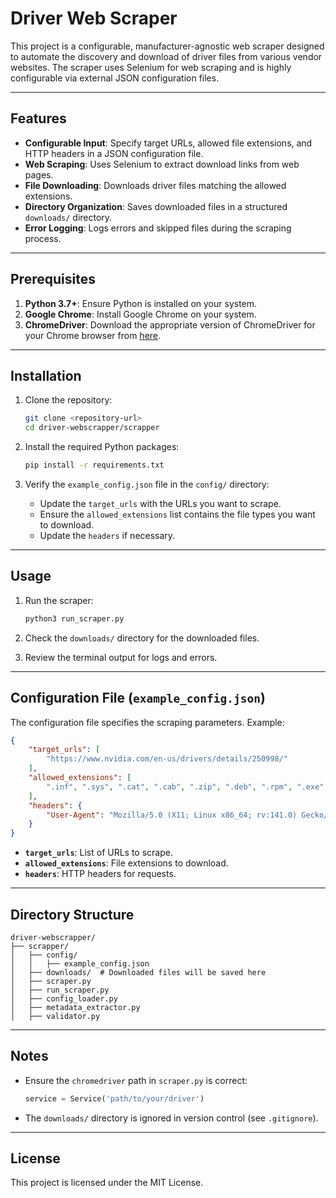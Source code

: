 # Driver Web Scraper

This project is a configurable, manufacturer-agnostic web scraper designed to automate the discovery and download of driver files from various vendor websites. The scraper uses Selenium for web scraping and is highly configurable via external JSON configuration files.

---

## Features

- **Configurable Input**: Specify target URLs, allowed file extensions, and HTTP headers in a JSON configuration file.
- **Web Scraping**: Uses Selenium to extract download links from web pages.
- **File Downloading**: Downloads driver files matching the allowed extensions.
- **Directory Organization**: Saves downloaded files in a structured `downloads/` directory.
- **Error Logging**: Logs errors and skipped files during the scraping process.

---

## Prerequisites

1. **Python 3.7+**: Ensure Python is installed on your system.
2. **Google Chrome**: Install Google Chrome on your system.
3. **ChromeDriver**: Download the appropriate version of ChromeDriver for your Chrome browser from [here](https://sites.google.com/chromium.org/driver/).

---

## Installation

1. Clone the repository:
   ```bash
   git clone <repository-url>
   cd driver-webscrapper/scrapper
   ```

2. Install the required Python packages:
   ```bash
   pip install -r requirements.txt
   ```

3. Verify the `example_config.json` file in the `config/` directory:
   - Update the `target_urls` with the URLs you want to scrape.
   - Ensure the `allowed_extensions` list contains the file types you want to download.
   - Update the `headers` if necessary.

---

## Usage

1. Run the scraper:
   ```bash
   python3 run_scraper.py
   ```

2. Check the `downloads/` directory for the downloaded files.

3. Review the terminal output for logs and errors.

---

## Configuration File (`example_config.json`)

The configuration file specifies the scraping parameters. Example:

```json
{
    "target_urls": [
        "https://www.nvidia.com/en-us/drivers/details/250998/"
    ],
    "allowed_extensions": [
        ".inf", ".sys", ".cat", ".cab", ".zip", ".deb", ".rpm", ".exe", ".msi", ".dmg"
    ],
    "headers": {
        "User-Agent": "Mozilla/5.0 (X11; Linux x86_64; rv:141.0) Gecko/20100101 Firefox/141.0"
    }
}
```

- **`target_urls`**: List of URLs to scrape.
- **`allowed_extensions`**: File extensions to download.
- **`headers`**: HTTP headers for requests.

---

## Directory Structure

```
driver-webscrapper/
├── scrapper/
│   ├── config/
│   │   ├── example_config.json
│   ├── downloads/  # Downloaded files will be saved here
│   ├── scraper.py
│   ├── run_scraper.py
│   ├── config_loader.py
│   ├── metadata_extractor.py
│   ├── validator.py
```

---

## Notes

- Ensure the `chromedriver` path in `scraper.py` is correct:
  ```python
  service = Service('path/to/your/driver')
  ```

- The `downloads/` directory is ignored in version control (see `.gitignore`).

---

## License

This project is licensed under the MIT License.
